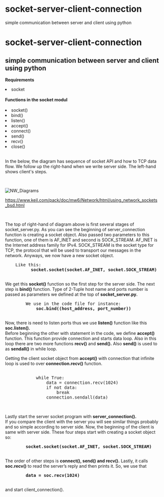 # socket-server-client-connection
simple communication between server and client using python
# socket-server-client-connection
## simple communication between server and client using python

<b>Requirements</b>
<li>socket</li>
<br>
<b>Functions in the socket modul</b>
<br>
<br>
<li>socket()</li>
<li>bind()</li>
<li>listen()</li>
<li>accept()</li>
<li>connect()</li>
<li>send()</li>
<li>recv()</li>
<li>close()</li>
<br>
<p> In the below, the diagram has sequence of socket API and how to TCP data flow. We follow up the right-hand when we write server side. The left-hand shows client's steps.</p>
<br>

![NW_Diagrams](https://user-images.githubusercontent.com/29188196/91567223-77ce8c00-e94d-11ea-876f-2d8111166b8e.png)

<a>https://www.keil.com/pack/doc/mw6/Network/html/using_network_sockets_bsd.html</a>

<br>
<p> The top of right-hand of diagram above is first several stages of socket_server.py. As you can see the beginning of server_connection function is creating a socket object. Also passed two parameters to this function, one of them is AF_INET and second is SOCK_STREAM. AF_INET is the Internet address family for IPv4. SOCK_STREAM is the socket type for TCP, the protocol that will be used to transport our messages in the network. Anyways, we now have a new socket object.
    <br>
    <pre>
    Like this:  
          <b>socket.socket(socket.AF_INET, socket.SOCK_STREAM)</b>
    </pre>
    We get this <b>socket()</b> function so the first step for the server side.
    The next step is <b>bind()</b> function. Type of 2-Tuple host name and ports number is passed as parameters we defined at the top of <b>socket_server.py.</b>
    <pre>
        We use in the code file for instance: 
            <b>soc.bind((host_address, port_number))</b>
    </pre>

   Now, there is need to listen ports thus we use <b>listen()</b> function like this <b> soc.listen().</b>
   <br>
   Before beginning the other with statement in the code, we define <b>accept()</b> function. This function provide connection and starts data loop. Also in this loop there are
   two more functions <b>recv()</b> and <b>send().</b> Also <b>send()</b> is used to as <b>sendall()</b> in while loop.
   
   Getting the client socket object from <b>accept()</b> with connection that infinite loop is used to over <b>connection.recv()</b> function. 
   <pre>
   
            while True: 
                data = connection.recv(1024)
                if not data:
                    break
                connection.sendall(data)
   
   </pre>

   Lastly start the server socket program with <b>server_connection().</b>
   <br>
   If you compare the client with the server you will see similar things probably and so simple according to server side. Now, the beginning of the client is same with server      side. These four steps start with creating a socket object so: 
   <pre>
        <b>socket.socket(socket.AF_INET, socket.SOCK_STREAM)</b>
   </pre>
   The order of other steps is <b>connect(), send() and recv().</b> Lastly, it calls <b>soc.recv()</b> to read the server’s reply and then prints it. So, we use that 
   <pre>
        <b>data = soc.recv(1024)</b> 
   </pre>     
   and start client_connection().
</p>



<br>
